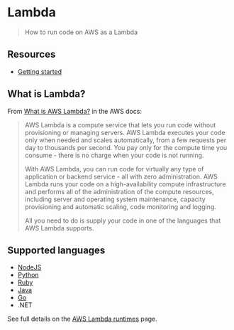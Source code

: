 # Lambda
> How to run code on AWS as a Lambda


## Resources

- [Getting started](https://docs.aws.amazon.com/lambda/latest/dg/getting-started.html)


## What is Lambda?

From [What is AWS Lambda?](https://docs.aws.amazon.com/lambda/latest/dg/lambda-nodejs.html) in the AWS docs:

> AWS Lambda is a compute service that lets you run code without provisioning or managing servers. AWS Lambda executes your code only when needed and scales automatically, from a few requests per day to thousands per second. You pay only for the compute time you consume - there is no charge when your code is not running. 
>
> With AWS Lambda, you can run code for virtually any type of application or backend service - all with zero administration. AWS Lambda runs your code on a high-availability compute infrastructure and performs all of the administration of the compute resources, including server and operating system maintenance, capacity provisioning and automatic scaling, code monitoring and logging.
>
> All you need to do is supply your code in one of the languages that AWS Lambda supports.


## Supported languages

- [NodeJS](/en/topics/scripting_languages/JavaScript/node.md)
- [Python](/en/topics/scripting_languages/Python/)
- [Ruby](/en/topics/scripting_languages/Ruby/)
- [Java](/en/topics/scripting_languages/Java/)
- [Go](/en/topics/scripting_languages/Go/)
- .NET

See full details on the [AWS Lambda runtimes](https://docs.aws.amazon.com/lambda/latest/dg/lambda-runtimes.html) page.
